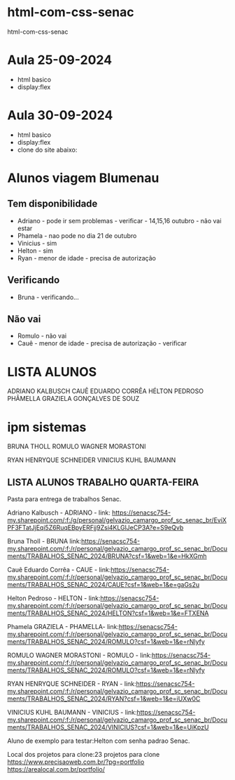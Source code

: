 # html-com-css-senac
html-com-css-senac

# Aula 25-09-2024
* html basico 
* display:flex

# Aula 30-09-2024
* html basico 
* display:flex
* clone do site abaixo:

# Alunos viagem Blumenau
## Tem disponibilidade
* Adriano - pode ir sem problemas - verificar - 14,15,16 outubro -  não vai estar
* Phamela - nao pode no dia 21 de outubro
* Vinicius - sim
* Helton - sim
* Ryan - menor de idade - precisa de autorização

## Verificando 
* Bruna - verificando...

## Não vai
* Romulo - não vai
* Cauê - menor de idade - precisa de autorização - verificar

# LISTA ALUNOS 
ADRIANO KALBUSCH
CAUÊ EDUARDO CORRÊA
HÉLTON PEDROSO
PHÂMELLA GRAZIELA GONÇALVES DE SOUZ

# ipm sistemas
BRUNA THOLL
ROMULO WAGNER MORASTONI

RYAN HENRYQUE SCHNEIDER
VINICIUS KUHL BAUMANN

## LISTA ALUNOS TRABALHO QUARTA-FEIRA
Pasta para entrega de trabalhos Senac.

Adriano Kalbusch    - ADRIANO - 
link: https://senacsc754-my.sharepoint.com/:f:/g/personal/gelvazio_camargo_prof_sc_senac_br/EviXPF3FTatJjEqi5Z6RuqEBpyERFjj9Zsi4KLGlJeCP3A?e=S9eQvb

Bruna Tholl - BRUNA 
link:https://senacsc754-my.sharepoint.com/:f:/r/personal/gelvazio_camargo_prof_sc_senac_br/Documents/TRABALHOS_SENAC_2024/BRUNA?csf=1&web=1&e=HkXGmh

Cauê Eduardo Corrêa - CAUE    - 
link:https://senacsc754-my.sharepoint.com/:f:/r/personal/gelvazio_camargo_prof_sc_senac_br/Documents/TRABALHOS_SENAC_2024/CAUE?csf=1&web=1&e=gaGs2u

Helton Pedroso - HELTON  - 
link:https://senacsc754-my.sharepoint.com/:f:/r/personal/gelvazio_camargo_prof_sc_senac_br/Documents/TRABALHOS_SENAC_2024/HELTON?csf=1&web=1&e=FTXENA

Phamela GRAZIELA - PHAMELLA- 
link:https://senacsc754-my.sharepoint.com/:f:/r/personal/gelvazio_camargo_prof_sc_senac_br/Documents/TRABALHOS_SENAC_2024/ROMULO?csf=1&web=1&e=rNlyfy

ROMULO WAGNER MORASTONI - ROMULO   - 
link:https://senacsc754-my.sharepoint.com/:f:/r/personal/gelvazio_camargo_prof_sc_senac_br/Documents/TRABALHOS_SENAC_2024/ROMULO?csf=1&web=1&e=rNlyfy

RYAN HENRYQUE SCHNEIDER - RYAN     - 
link:https://senacsc754-my.sharepoint.com/:f:/r/personal/gelvazio_camargo_prof_sc_senac_br/Documents/TRABALHOS_SENAC_2024/RYAN?csf=1&web=1&e=iUXw0C

VINICIUS KUHL BAUMANN   - VINICIUS - 
link:https://senacsc754-my.sharepoint.com/:f:/r/personal/gelvazio_camargo_prof_sc_senac_br/Documents/TRABALHOS_SENAC_2024/VINICIUS?csf=1&web=1&e=UiKpzU

Aluno de exemplo para testar:Helton com senha padrao Senac.

Local dos projetos para clone:23 projetos para clone
https://www.precisaoweb.com.br/?pg=portfolio
https://arealocal.com.br/portfolio/














